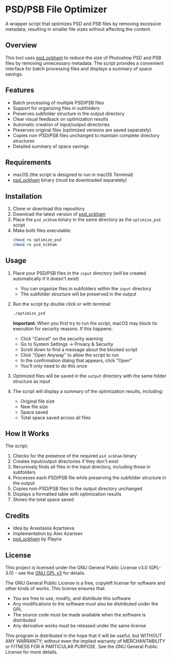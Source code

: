 # PSD/PSB File Optimizer

A wrapper script that optimizes PSD and PSB files by removing excessive metadata, resulting in smaller file sizes without affecting the content.

## Overview

This tool uses [psd_ockham](https://github.com/Playrix/psd_ockham) to reduce the size of Photoshop PSD and PSB files by removing unnecessary metadata. The script provides a convenient interface for batch processing files and displays a summary of space savings.

## Features

- Batch processing of multiple PSD/PSB files
- Support for organizing files in subfolders
- Preserves subfolder structure in the output directory
- Clear visual feedback on optimization results
- Automatic creation of input/output directories
- Preserves original files (optimized versions are saved separately)
- Copies non-PSD/PSB files unchanged to maintain complete directory structures
- Detailed summary of space savings

## Requirements

- macOS (the script is designed to run in macOS Terminal)
- [psd_ockham](https://github.com/Playrix/psd_ockham/releases) binary (must be downloaded separately)

## Installation

1. Clone or download this repository
2. Download the latest version of [psd_ockham](https://github.com/Playrix/psd_ockham/releases)
3. Place the `psd_ockham` binary in the same directory as the `optimize_psd` script
4. Make both files executable:
   ```bash
   chmod +x optimize_psd
   chmod +x psd_ockham
   ```

## Usage

1. Place your PSD/PSB files in the `input` directory (will be created automatically if it doesn't exist)
   - You can organize files in subfolders within the `input` directory
   - The subfolder structure will be preserved in the output
2. Run the script by double click or with terminal:
   ```bash
   ./optimize_psd
   ```
   **Important**: When you first try to run the script, macOS may block its execution for security reasons. If this happens:
   - Click "Cancel" on the security warning
   - Go to System Settings → Privacy & Security
   - Scroll down to find a message about the blocked script
   - Click "Open Anyway" to allow the script to run
   - In the confirmation dialog that appears, click "Open"
   - You'll only need to do this once

3. Optimized files will be saved in the `output` directory with the same folder structure as input
4. The script will display a summary of the optimization results, including:
   - Original file size
   - New file size
   - Space saved
   - Total space saved across all files

## How It Works

The script:
1. Checks for the presence of the required `psd_ockham` binary
2. Creates input/output directories if they don't exist
3. Recursively finds all files in the input directory, including those in subfolders
4. Processes each PSD/PSB file while preserving the subfolder structure in the output
5. Copies non-PSD/PSB files to the output directory unchanged
6. Displays a formatted table with optimization results
7. Shows the total space saved

## Credits

- Idea by Anastasiia Azartseva
- Implementation by Alex Azartsev
- [psd_ockham](https://github.com/Playrix/psd_ockham) by Playrix

## License

This project is licensed under the GNU General Public License v3.0 (GPL-3.0) - see the [GNU GPL v3](https://www.gnu.org/licenses/gpl-3.0.en.html) for details.

The GNU General Public License is a free, copyleft license for software and other kinds of works. This license ensures that:

- You are free to use, modify, and distribute this software
- Any modifications to the software must also be distributed under the GPL
- The source code must be made available when the software is distributed
- Any derivative works must be released under the same license

This program is distributed in the hope that it will be useful, but WITHOUT ANY WARRANTY; without even the implied warranty of MERCHANTABILITY or FITNESS FOR A PARTICULAR PURPOSE. See the GNU General Public License for more details.
